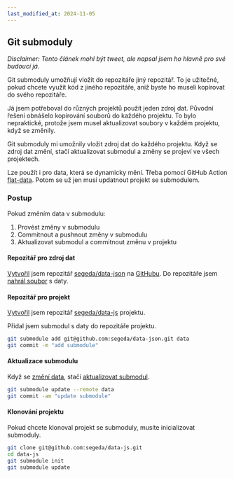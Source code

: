```yaml
---
last_modified_at: 2024-11-05
---
```

## Git submoduly

*Disclaimer: Tento článek mohl být tweet, ale napsal jsem ho hlavně pro své budoucí já.*

Git submoduly umožňují vložit do repozitáře jiný repozitář. To je užitečné, pokud chcete využít kód z jiného repozitáře, aniž byste ho museli kopírovat do svého repozitáře.

Já jsem potřeboval do různých projektů použít jeden zdroj dat. Původní řešení obnášelo kopírování souborů do každého projektu. To bylo nepraktické, protože jsem musel aktualizovat soubory v každém projektu, když se změnily.

Git submoduly mi umožnily vložit zdroj dat do každého projektu. Když se zdroj dat změní, stačí aktualizovat submodul a změny se projeví ve všech projektech.

Lze použít i pro data, která se dynamicky mění. Třeba pomocí GitHub Action [flat-data](https://githubnext.com/projects/flat-data/). Potom se už jen musí updatnout projekt se submodulem.

### Postup

Pokud změním data v submodulu:

1. Provést změny v submodulu
2. Commitnout a pushnout změny v submodulu
3. Aktualizovat submodul a commitnout změnu v projektu

#### Repozitář pro zdroj dat

[Vytvořil](https://github.com/segeda/data-json/commit/91da2f325d1874a608736fd7bf1c8852aec388b3) jsem repozitář [segeda/data-json](https://github.com/segeda/data-json) na [GitHubu](https://github.com/). Do repozitáře jsem [nahrál soubor](https://github.com/segeda/data-json/commit/9c85f52890eb2dc302800e0a3565047a22d72847) s daty.

#### Repozitář pro projekt

[Vytvořil](https://github.com/segeda/data-js/commit/9d9531f420caf7ac51d92b16611f6fb15ca14a6e) jsem repozitář [segeda/data-js](https://github.com/segeda/data-js) projektu.

Přidal jsem submodul s daty do repozitáře projektu.

```bash
git submodule add git@github.com:segeda/data-json.git data
git commit -m "add submodule"
```

#### Aktualizace submodulu

Když se [změní data](https://github.com/segeda/data-json/commit/a10ed80aac224b7dfebfa586df77c6382a28e78b), stačí [aktualizovat submodul](https://github.com/segeda/data-js/commit/1ddce25d666c00c9be443f553aa681afbcf759f0).

```bash
git submodule update --remote data
git commit -am "update submodule"
```

#### Klonování projektu

Pokud chcete klonoval projekt se submoduly, musíte inicializovat submoduly.

```bash
git clone git@github.com:segeda/data-js.git
cd data-js
git submodule init
git submodule update
```
